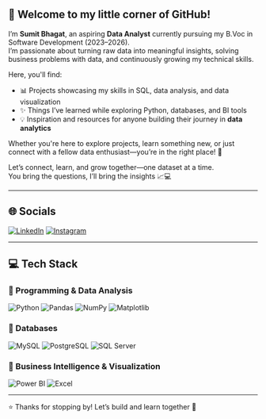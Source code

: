 ## 👋 Welcome to my little corner of GitHub!  

I’m **Sumit Bhagat**, an aspiring **Data Analyst** currently pursuing my B.Voc in Software Development (2023–2026).  
I’m passionate about turning raw data into meaningful insights, solving business problems with data, and continuously growing my technical skills.  

Here, you'll find:  
- 📊 Projects showcasing my skills in SQL, data analysis, and data visualization
- ✨ Things I’ve learned while exploring Python, databases, and BI tools  
- 💡 Inspiration and resources for anyone building their journey in **data analytics**  

Whether you're here to explore projects, learn something new, or just connect with a fellow data enthusiast—you’re in the right place! 🫶  

Let’s connect, learn, and grow together—one dataset at a time.  
You bring the questions, I’ll bring the insights 📈💻  

---

## 🌐 Socials  
[![LinkedIn](https://img.shields.io/badge/LinkedIn-0077B5?style=for-the-badge&logo=linkedin&logoColor=white)](https://www.linkedin.com/in/sumit-bhagat-84926234b/) 
[![Instagram](https://img.shields.io/badge/Instagram-E4405F?style=for-the-badge&logo=instagram&logoColor=white)](https://www.instagram.com/sumiit_bhagat/)  

---

## 💻 Tech Stack  

### 🔹 Programming & Data Analysis  
![Python](https://img.shields.io/badge/python-3776AB?style=for-the-badge&logo=python&logoColor=white) 
![Pandas](https://img.shields.io/badge/pandas-150458?style=for-the-badge&logo=pandas&logoColor=white) 
![NumPy](https://img.shields.io/badge/numpy-013243?style=for-the-badge&logo=numpy&logoColor=white) 
![Matplotlib](https://img.shields.io/badge/Matplotlib-003366?style=for-the-badge&logo=plotly&logoColor=white)  

### 🔹 Databases  
![MySQL](https://img.shields.io/badge/MySQL-4479A1?style=for-the-badge&logo=mysql&logoColor=white) 
![PostgreSQL](https://img.shields.io/badge/PostgreSQL-316192?style=for-the-badge&logo=postgresql&logoColor=white) 
![SQL Server](https://img.shields.io/badge/Microsoft_SQL_Server-CC2927?style=for-the-badge&logo=microsoftsqlserver&logoColor=white)  

### 🔹 Business Intelligence & Visualization  
![Power BI](https://img.shields.io/badge/Power_BI-F2C811?style=for-the-badge&logo=powerbi&logoColor=black) 
![Excel](https://img.shields.io/badge/Microsoft_Excel-217346?style=for-the-badge&logo=microsoft-excel&logoColor=white) 

---

⭐️ Thanks for stopping by! Let’s build and learn together 🚀  
